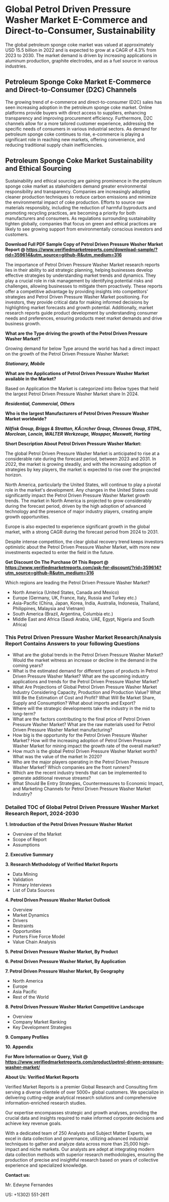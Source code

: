 <h1>Global Petrol Driven Pressure Washer Market E-Commerce and Direct-to-Consumer, Sustainability</h1><p class=""><p>The global petroleum sponge coke market was valued at approximately USD 15.5 billion in 2022 and is expected to grow at a CAGR of 4.3% from 2023 to 2030. The market demand is driven by increasing applications in aluminum production, graphite electrodes, and as a fuel source in various industries.</p><h2>Petroleum Sponge Coke Market E-Commerce and Direct-to-Consumer (D2C) Channels</h2><p>The growing trend of e-commerce and direct-to-consumer (D2C) sales has seen increasing adoption in the petroleum sponge coke market. Online platforms provide buyers with direct access to suppliers, enhancing transparency and improving procurement efficiency. Furthermore, D2C channels allow for a more tailored customer experience, addressing the specific needs of consumers in various industrial sectors. As demand for petroleum sponge coke continues to rise, e-commerce is playing a significant role in reaching new markets, offering convenience, and reducing traditional supply chain inefficiencies.</p><h2>Petroleum Sponge Coke Market Sustainability and Ethical Sourcing</h2><p>Sustainability and ethical sourcing are gaining prominence in the petroleum sponge coke market as stakeholders demand greater environmental responsibility and transparency. Companies are increasingly adopting cleaner production techniques to reduce carbon emissions and minimize the environmental impact of coke production. Efforts to source raw materials responsibly, including the reduction of harmful byproducts and promoting recycling practices, are becoming a priority for both manufacturers and consumers. As regulations surrounding sustainability tighten globally, companies that focus on green and ethical practices are likely to see growing support from environmentally conscious investors and customers.</p></p><p class=""><strong>Download Full PDF Sample Copy of Petrol Driven Pressure Washer Market Report @ <a href="https://www.verifiedmarketreports.com/download-sample/?rid=359614&utm_source=github-R&utm_medium=316" target="_blank">https://www.verifiedmarketreports.com/download-sample/?rid=359614&utm_source=github-R&utm_medium=316</a></strong></p><p>The importance of&nbsp;Petrol Driven Pressure Washer Market research reports lies in their ability to aid strategic planning, helping businesses develop effective strategies by understanding market trends and dynamics. They play a crucial role in risk management by identifying potential risks and challenges, allowing businesses to mitigate them proactively. These reports offer a competitive advantage by providing insights into competitors' strategies and Petrol Driven Pressure Washer Market positioning. For investors, they provide critical data for making informed decisions by highlighting market forecasts and growth potential. Additionally, market research reports guide product development by understanding consumer needs and preferences, ensuring products meet market demands and drive business growth.</p><p><strong>What are the&nbsp;Type driving the growth of the Petrol Driven Pressure Washer Market?</strong></p><p id="" class="">Growing demand for below Type around the world has had a direct impact on the growth of the Petrol Driven Pressure Washer Market:</p><p class=""><em><strong>Stationary, Mobile</strong></em></p><p class=""><strong>What are the&nbsp;Applications&nbsp;of Petrol Driven Pressure Washer Market available in the Market?</strong></p><p id="" class="">Based on Application the Market is categorized into Below types that held the largest Petrol Driven Pressure Washer Market share In 2024.</p><p class=""><em><strong>Residential, Commercial, Others</strong></em></p><p class=""><strong>Who is the largest Manufacturers of Petrol Driven Pressure Washer Market worldwide?</strong></p><p><em><strong>Nilfisk Group, Briggs & Stratton, KÃ¤rcher Group, Chronos Group, STIHL, Morclean, Loncin, WALTER Werkzeuge, Waspper, Maxwatt, Harting</strong></em></p><p id="" class=""><strong>Short Description About Petrol Driven Pressure Washer Market:</strong></p><p>The global Petrol Driven Pressure Washer Market is anticipated to rise at a considerable rate during the forecast period, between 2023 and 2031. In 2022, the market is growing steadily, and with the increasing adoption of strategies by key players, the market is expected to rise over the projected horizon.</p><p>North America, particularly the United States, will continue to play a pivotal role in the market's development. Any changes in the United States could significantly impact the Petrol Driven Pressure Washer Market growth trends. The market in North America is projected to grow considerably during the forecast period, driven by the high adoption of advanced technology and the presence of major industry players, creating ample growth opportunities.</p><p>Europe is also expected to experience significant growth in the global market, with a strong CAGR during the forecast period from 2024 to 2031.</p><p>Despite intense competition, the clear global recovery trend keeps investors optimistic about the Petrol Driven Pressure Washer Market, with more new investments expected to enter the field in the future.</p><p id="" class=""><strong>Get Discount On The Purchase Of This Report @ <a href="https://www.verifiedmarketreports.com/ask-for-discount/?rid=359614?utm_source=github-R&utm_medium=316" target="_blank">https://www.verifiedmarketreports.com/ask-for-discount/?rid=359614?utm_source=github-R&utm_medium=316</a></strong></p><p class="">Which regions are leading the Petrol Driven Pressure Washer Market?</p><ul><li>North America (United States, Canada and Mexico)</li><li>Europe (Germany, UK, France, Italy, Russia and Turkey etc.)</li><li>Asia-Pacific (China, Japan, Korea, India, Australia, Indonesia, Thailand, Philippines, Malaysia and Vietnam)</li><li>South America (Brazil, Argentina, Columbia etc.)</li><li>Middle East and Africa (Saudi Arabia, UAE, Egypt, Nigeria and South Africa)</li></ul><h3 id="" class="">This Petrol Driven Pressure Washer Market Research/Analysis Report Contains Answers to your following Questions</h3><ul><li>What are the global trends in the Petrol Driven Pressure Washer Market? Would the market witness an increase or decline in the demand in the coming years?</li><li>What is the estimated demand for different types of products in Petrol Driven Pressure Washer Market? What are the upcoming industry applications and trends for the Petrol Driven Pressure Washer Market?</li><li>What Are Projections of Global Petrol Driven Pressure Washer Market Industry Considering Capacity, Production and Production Value? What Will Be the Estimation of Cost and Profit? What Will Be Market Share, Supply and Consumption? What about imports and Export?</li><li>Where will the strategic developments take the industry in the mid to long-term?</li><li>What are the factors contributing to the final price of Petrol Driven Pressure Washer Market? What are the raw materials used for Petrol Driven Pressure Washer Market manufacturing?</li><li>How big is the opportunity for the Petrol Driven Pressure Washer Market? How will the increasing adoption of Petrol Driven Pressure Washer Market for mining impact the growth rate of the overall market?</li><li>How much is the global Petrol Driven Pressure Washer Market worth? What was the value of the market In 2020?</li><li>Who are the major players operating in the Petrol Driven Pressure Washer Market? Which companies are the front runners?</li><li>Which are the recent industry trends that can be implemented to generate additional revenue streams?</li><li>What Should Be Entry Strategies, Countermeasures to Economic Impact, and Marketing Channels for Petrol Driven Pressure Washer Market Industry?</li></ul><h3 id="" class="">Detailed TOC of Global Petrol Driven Pressure Washer Market Research Report, 2024-2030</h3><p id="" class=""><strong>1. Introduction of the Petrol Driven Pressure Washer Market</strong></p><ul><li>Overview of the Market</li><li>Scope of Report</li><li>Assumptions</li></ul><p id="" class=""><strong>2. Executive Summary</strong></p><p id="" class=""><strong>3. Research Methodology of Verified Market Reports</strong></p><ul><li>Data Mining</li><li>Validation</li><li>Primary Interviews</li><li>List of Data Sources</li></ul><p id="" class=""><strong>4. Petrol Driven Pressure Washer Market Outlook</strong></p><ul><li>Overview</li><li>Market Dynamics</li><li>Drivers</li><li>Restraints</li><li>Opportunities</li><li>Porters Five Force Model</li><li>Value Chain Analysis</li></ul><p id="" class=""><strong>5. Petrol Driven Pressure Washer Market, By Product</strong></p><p id="" class=""><strong>6. Petrol Driven Pressure Washer Market, By Application</strong></p><p id="" class=""><strong>7. Petrol Driven Pressure Washer Market, By Geography</strong></p><ul><li>North America</li><li>Europe</li><li>Asia Pacific</li><li>Rest of the World</li></ul><p id="" class=""><strong>8. Petrol Driven Pressure Washer Market Competitive Landscape</strong></p><ul><li>Overview</li><li>Company Market Ranking</li><li>Key Development Strategies</li></ul><p id="" class=""><strong>9. Company Profiles</strong></p><p id="" class=""><strong>10. Appendix</strong></p><p id="" class=""><strong>For More Information or Query, Visit @ <a href="https://www.verifiedmarketreports.com/product/petrol-driven-pressure-washer-market/" target="_blank">https://www.verifiedmarketreports.com/product/petrol-driven-pressure-washer-market/</a></strong></p><p id="" class=""><strong>About Us: Verified Market Reports</strong></p><p id="" class="">Verified Market Reports is a premier Global Research and Consulting firm serving a diverse clientele of over 5000+ global customers. We specialize in delivering cutting-edge analytical research solutions and comprehensive information-enriched research studies.</p><p id="" class="">Our expertise encompasses strategic and growth analyses, providing the crucial data and insights required to make informed corporate decisions and achieve key revenue goals.</p><p id="" class="">With a dedicated team of 250 Analysts and Subject Matter Experts, we excel in data collection and governance, utilizing advanced industrial techniques to gather and analyze data across more than 25,000 high-impact and niche markets. Our analysts are adept at integrating modern data collection methods with superior research methodologies, ensuring the production of precise and insightful research based on years of collective experience and specialized knowledge.</p><p id="" class=""><strong>Contact us:</strong></p><p id="" class="">Mr. Edwyne Fernandes</p><p id="" class="">US: +1(302) 551-2611</p>
